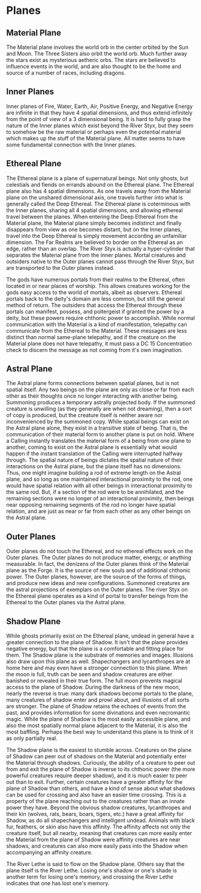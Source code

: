 # Planes

## Material Plane

The Material plane involves the world orb in the center orbited by the Sun and Moon. The Three Sisters also orbit the world orb. Much further away the stars exist as mysterious aetheric orbs. The stars are believed to influence events in the world, and are also thought to be the home and source of a number of races, including dragons.

## Inner Planes

Inner planes of Fire, Water, Earth, Air, Positive Energy, and Negative Energy are infinite in that they have 4 spatial dimensions, and thus extend infinitely from the point of view of a 3 dimensional being. It is hard to fully grasp the nature of the Inner planes which exist beyond the River Styx, but they seem to somehow be the raw material or perhaps even the potential material which makes up the stuff of the Material plane. All matter seems to have some fundamental connection with the Inner planes.

## Ethereal Plane

The Ethereal plane is a plane of supernatural beings. Not only ghosts, but celestials and fiends on errands abound on the Ethereal plane. The Ethereal plane also has 4 spatial dimensions. As one travels away from the Material plane on the unshared dimensional axis, one travels further into what is generally called the Deep Ethereal. The Ethereal plane is coterminous with the Inner planes, sharing all 4 spatial dimensions, and allowing ethereal travel between the planes. When entering the Deep Ethereal from the Material plane, the Material plane simply becomes indistinct and finally disappears from view as one becomes distant, but on the Inner planes, travel into the Deep Ethereal is simply movement according an unfamiliar dimension. The Far Realms are believed to border on the Ethereal as an edge, rather than an overlap. The River Styx is actually a hyper-cylinder that separates the Material plane from the Inner planes. Mortal creatures and outsiders native to the Outer planes cannot pass through the River Styx, but are transported to the Outer planes instead.

The gods have numerous portals from their realms to the Ethereal, often located in or near places of worship. This allows creatures working for the gods easy access to the world of mortals, albeit as observers. Ethereal portals back to the deity's domain are less common, but still the general method of return. The outsiders that access the Ethereal through these portals can manifest, possess, and poltergeist if granted the power by a deity, but these powers require chthonic power to accomplish. While normal communication with the Material is a kind of manifestation, telepathy can communicate from the Ethereal to the Material. These messages are less distinct than normal same-plane telepathy, and if the creature on the Material plane does not have telepathy, it must pass a DC 15 Concentration check to discern the message as not coming from it's own imagination.

## Astral Plane

The Astral plane forms connections between spatial planes, but is not spatial itself. Any two beings on the plane are only as close or far from each other as their thoughts once no longer interacting with another being. Summoning produces a temporary astrally projected body. If the summoned creature is unwilling (as they generally are when not dreaming), then a sort of copy is produced, but the creature itself is neither aware nor inconvenienced by the summoned copy. While spatial beings can exist on the Astral plane alone, they exist in a transitive state of being. That is, the communication of their material form to another plane is put on hold. Where a Calling instantly translates the material form of a being from one plane to another, coming to exist on the Astral plane is essentially what would happen if the instant translation of the Calling were interrupted halfway through. The spatial nature of beings dictates the spatial nature of their interactions on the Astral plane, but the plane itself has no dimensions. Thus, one might imagine building a rod of extreme length on the Astral plane, and so long as one maintained interactional proximity to the rod, one would have spatial relation with all other beings in interactional proximity to the same rod. But, if a section of the rod were to be annihilated, and the remaining sections were no longer of an interactional proximity, then beings near opposing remaining segments of the rod no longer have spatial relation, and are just as near or far from each other as any other beings on the Astral plane.

## Outer Planes

Outer planes do not touch the Ethereal, and no ethereal effects work on the Outer planes. The Outer planes do not produce matter, energy, or anything measurable. In fact, the denizens of the Outer planes think of the Material plane as the Forge. It is the source of new souls and of additional chthonic power. The Outer planes, however, are the source of the forms of things, and produce new ideas and new configurations. Summoned creatures are the astral projections of exemplars on the Outer planes. The river Styx on the Ethereal plane operates as a kind of portal to transfer beings from the Ethereal to the Outer planes via the Astral plane.

## Shadow Plane

While ghosts primarily exist on the Ethereal plane, undead in general have a greater connection to the plane of Shadow. It isn't that the plane provides negative energy, but that the plane is a comfortable and fitting place for them. The Shadow plane is the substrate of memories and images. Illusions also draw upon this plane as well. Shapechangers and lycanthropes are at home here and may even have a stronger connection to this plane. When the moon is full, truth can be seen and shadow creatures are either banished or revealed in their true form. The full moon prevents magical access to the plane of Shadow. During the darkness of the new moon, nearly the reverse is true: many dark shadows become portals to the plane, many creatures of shadow enter and prowl about, and illusions of all sorts are stronger. The plane of Shadow retains the echoes of events from the past, and provides information for some divinations and even necromantic magic. While the plane of Shadow is the most easily accessible plane, and also the most spatially normal plane adjacent to the Material, it is also the most baffling. Perhaps the best way to understand this plane is to think of it as only partially real.

The Shadow plane is the easiest to stumble across. Creatures on the plane of Shadow can peer out of shadows on the Material and potentially enter the Material through shadows. Curiously, the ability of a creature to peer out from and exit the plane of Shadow is inverse to its chthonic power (the more powerful creatures require deeper shadow), and it is much easier to peer out than to exit. Further, certain creatures have a greater affinity for the plane of Shadow than others, and have a kind of sense about what shadows can be used for crossing and also have an easier time crossing. This is a property of the plane reaching out to the creatures rather than an innate power they have. Beyond the obvious shadow creatures, lycanthropes and their kin (wolves, rats, bears, boars, tigers, etc.) have a great affinity for Shadow, as do all shapechangers and intelligent undead. Animals with black fur, feathers, or skin also have this affinity. The affinity affects not only the creature itself, but all nearby, meaning that creatures can more easily enter the Material from the plane of Shadow were affinity creatures are near shadows, and creatures can also more easily pass into the Shadow when accompanying an affinity creature.

The River Lethe is said to flow on the Shadow plane. Others say that the plane itself is the River Lethe. Losing one's shadow or one's shade is another term for losing one's memory, and crossing the River Lethe indicates that one has lost one's memory.
